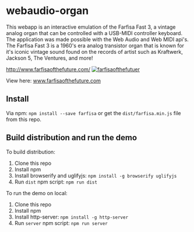 # webaudio-organ
This webapp is an interactive emulation of the Farfisa Fast 3, a vintage analog organ that can be controlled with a USB-MIDI controller keyboard. The application was made possible with the Web Audio and Web MIDI api's. The Farfisa Fast 3 is a 1960's era analog transistor organ that is known for it's iconic vintage sound found on the records of artist such as Kraftwerk, Jackson 5, The Ventures, and more!

http://www.farfisaofthefuture.com/
<a href="http://www.farfisaofthefuture.com/" target="_blank"><img alt="farfisaofthefutuer" src="https://cloud.githubusercontent.com/assets/6580936/10120354/7e5cd65e-647c-11e5-8e45-4fda9310ed0e.png"></a>

View here: www.farfisaofthefuture.com

## Install

Via npm: `npm install --save farfisa` or get the `dist/farfisa.min.js` file from this repo.

## Build distribution and run the demo

To build distribution:

1. Clone this repo
2. Install npm
3. Install browserify and uglifyjs: `npm install -g browserify uglifyjs`
4. Run `dist` npm script: `npm run dist`

To run the demo on local:

1. Clone this repo
2. Install npm
3. Install http-server: `npm install -g http-server`
4. Run `server` npm script: `npm run server`
